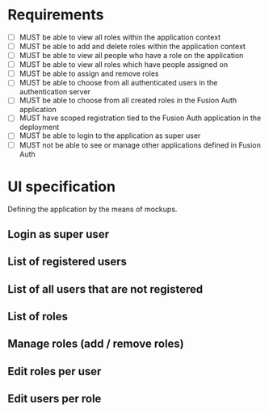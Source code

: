 # Requirements
- [ ] MUST be able to view all roles within the application context
- [ ] MUST be able to add and delete roles within the application context
- [ ] MUST be able to view all people who have a role on the application
- [ ] MUST be able to view all roles which have people assigned on
- [ ] MUST be able to assign and remove roles
- [ ] MUST be able to choose from all authenticated users in the authentication server
- [ ] MUST be able to choose from all created roles in the Fusion Auth application
- [ ] MUST have scoped registration tied to the Fusion Auth application in the deployment
- [ ] MUST be able to login to the application as super user
- [ ] MUST not be able to see or manage other applications defined in Fusion Auth

# UI specification
Defining the application by the means of mockups.

## Login as super user

## List of registered users

## List of all users that are not registered

## List of roles

## Manage roles (add / remove roles)

## Edit roles per user

## Edit users per role



